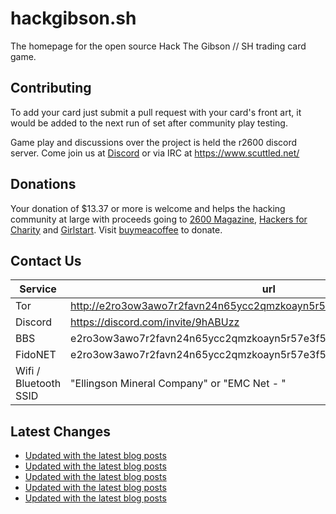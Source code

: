 # hackgibson.sh
The homepage for the open source Hack The Gibson // SH trading card game.


## Contributing

To add your card just submit a pull request with your card's front art, it would be added to the next run of set after community play testing.

Game play and discussions over the project is held the r2600 discord server. Come join us at [Discord](https://discord.com/invite/9hABUzz) or via IRC at https://www.scuttled.net/


## Donations

Your donation of $13.37 or more is welcome and helps the hacking community at large with proceeds going to [2600 Magazine](https://2600.com/), [Hackers for Charity](https://hackersforcharity.org) and [Girlstart](https://girlstart.org).  Visit [buymeacoffee](https://www.buymeacoffee.com/hackgibson.sh) to donate.


## Contact Us

Service | url
-|-
Tor | http://e2ro3ow3awo7r2favn24n65ycc2qmzkoayn5r57e3f56nvjwdcgg32ad.onion
Discord | https://discord.com/invite/9hABUzz
BBS | e2ro3ow3awo7r2favn24n65ycc2qmzkoayn5r57e3f56nvjwdcgg32ad.onion:23
FidoNET | e2ro3ow3awo7r2favn24n65ycc2qmzkoayn5r57e3f56nvjwdcgg32ad.onion:24554
Wifi / Bluetooth SSID | "Ellingson Mineral Company" or "EMC Net - <fidonet address>"

## Latest Changes
<!-- BLOG-POST-LIST:START -->
- [Updated with the latest blog posts](https://github.com/DFW2600/hackgibson.sh/commit/273ad7a7e6f373e41a26d06132ab60364ae43274)
- [Updated with the latest blog posts](https://github.com/DFW2600/hackgibson.sh/commit/ca11ee6791a3f75033c9c416a43d93ac23bb2c31)
- [Updated with the latest blog posts](https://github.com/DFW2600/hackgibson.sh/commit/a2484bf3153e6eb83c3839e3c1e6e678361be9b1)
- [Updated with the latest blog posts](https://github.com/DFW2600/hackgibson.sh/commit/cd973678e728c91d85cd9501d2f6f1ee421355ba)
- [Updated with the latest blog posts](https://github.com/DFW2600/hackgibson.sh/commit/f8243de16d154b6091389187b7fa840062a4af74)
<!-- BLOG-POST-LIST:END -->
